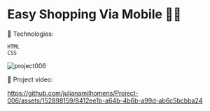 # Easy Shopping Via Mobile 📱🛒

🚀 Technologies:

    HTML
    CSS

![project006](https://github.com/julianamilhomens/Project-006/assets/152898159/4f1814c1-3a67-47c1-b5ea-b9185b6610c3)

🎥 Project video:

https://github.com/julianamilhomens/Project-006/assets/152898159/8412ee1b-a64b-4b6b-a99d-ab6c5bcbba24

